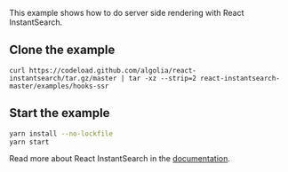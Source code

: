 This example shows how to do server side rendering with React InstantSearch.

## Clone the example

```
curl https://codeload.github.com/algolia/react-instantsearch/tar.gz/master | tar -xz --strip=2 react-instantsearch-master/examples/hooks-ssr
```

## Start the example

```sh
yarn install --no-lockfile
yarn start
```

Read more about React InstantSearch in the [documentation](https://www.algolia.com/doc/guides/building-search-ui/what-is-instantsearch/react/).
